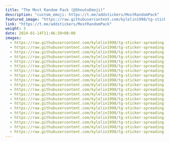 ```yaml
---
title: "The Most Random Pack (@ShoutoEmoji)"
description: "custom_emoji: https://t.me/addstickers/MostRandomPack"
featured_image: "https://raw.githubusercontent.com/kylelin1998/tg-sticker-spreading-worldwide-images/main/img/e22e0c67-f015-468e-8cb1-d9601ae70dad.jpg"
link: "https://t.me/addstickers/MostRandomPack"
weight: 3
date: 2024-01-14T11:46:39+08:00
images:
  - https://raw.githubusercontent.com/kylelin1998/tg-sticker-spreading-worldwide-images/main/img/e22e0c67-f015-468e-8cb1-d9601ae70dad.jpg
  - https://raw.githubusercontent.com/kylelin1998/tg-sticker-spreading-worldwide-images/main/img/efeb9b11-1cc1-4d90-be87-9f248be777e3.jpg
  - https://raw.githubusercontent.com/kylelin1998/tg-sticker-spreading-worldwide-images/main/img/447c9f4f-8a97-430e-807c-5b3ef2cb2187.jpg
  - https://raw.githubusercontent.com/kylelin1998/tg-sticker-spreading-worldwide-images/main/img/8f766b00-57fb-45c5-860e-07f0ba43840e.jpg
  - https://raw.githubusercontent.com/kylelin1998/tg-sticker-spreading-worldwide-images/main/img/e47d25ab-f555-4bff-b508-66b2b856876d.jpg
  - https://raw.githubusercontent.com/kylelin1998/tg-sticker-spreading-worldwide-images/main/img/e79a36a8-b881-4011-a0dc-72386898693e.jpg
  - https://raw.githubusercontent.com/kylelin1998/tg-sticker-spreading-worldwide-images/main/img/0fc0d00c-8e95-4ee4-9475-f4e2fd98e2f8.jpg
  - https://raw.githubusercontent.com/kylelin1998/tg-sticker-spreading-worldwide-images/main/img/716bd9b0-fc3e-4242-866b-ed765dac77f8.jpg
  - https://raw.githubusercontent.com/kylelin1998/tg-sticker-spreading-worldwide-images/main/img/71c698f5-940b-45f5-b392-60340981e6a8.jpg
  - https://raw.githubusercontent.com/kylelin1998/tg-sticker-spreading-worldwide-images/main/img/4e104b5b-a5bb-4bac-9ce7-4b6ef3b504fb.jpg
  - https://raw.githubusercontent.com/kylelin1998/tg-sticker-spreading-worldwide-images/main/img/05164895-3e26-4e0a-9ed2-5eef46872e32.jpg
  - https://raw.githubusercontent.com/kylelin1998/tg-sticker-spreading-worldwide-images/main/img/c8297eb4-0d95-4c99-b9fe-aa591daf8145.jpg
  - https://raw.githubusercontent.com/kylelin1998/tg-sticker-spreading-worldwide-images/main/img/fa4ca075-f873-4bfe-9ba3-7a43ae79fd5f.jpg
  - https://raw.githubusercontent.com/kylelin1998/tg-sticker-spreading-worldwide-images/main/img/a9124096-bf52-429f-9194-993035ec03a0.jpg
  - https://raw.githubusercontent.com/kylelin1998/tg-sticker-spreading-worldwide-images/main/img/4ca1aa89-4420-477e-9e30-4d15340207fd.jpg
  - https://raw.githubusercontent.com/kylelin1998/tg-sticker-spreading-worldwide-images/main/img/299ef099-62c8-41af-a32e-da5b9257c4e5.jpg
  - https://raw.githubusercontent.com/kylelin1998/tg-sticker-spreading-worldwide-images/main/img/15a5dd5f-3dca-4fa8-adae-24900554e831.jpg
  - https://raw.githubusercontent.com/kylelin1998/tg-sticker-spreading-worldwide-images/main/img/d4ae91c4-5ac8-4e9b-90e3-4ba2e2a9a283.jpg
  - https://raw.githubusercontent.com/kylelin1998/tg-sticker-spreading-worldwide-images/main/img/8a44c9db-d054-449f-9746-ec1b381ac7eb.jpg
  - https://raw.githubusercontent.com/kylelin1998/tg-sticker-spreading-worldwide-images/main/img/2d6dc359-44ee-4bde-bdf2-68345b94fb90.jpg
---
```

